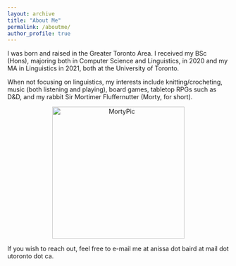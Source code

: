 ```yaml
---
layout: archive
title: "About Me"
permalink: /aboutme/
author_profile: true
---
```


I was born and raised in the Greater Toronto Area. I received my BSc (Hons), majoring both in Computer Science and Linguistics, in 2020 and my MA in Linguistics in 2021, both at the University of Toronto.

When not focusing on linguistics, my interests include knitting/crocheting, music (both listening and playing), board games, tabletop RPGs such as D&D, and my rabbit Sir Mortimer Fluffernutter (Morty, for short).

<p align="center">
  <img src="https://anissabaird.github.io/images/Morty.png" alt="MortyPic" width="300"/>
</p>

If you wish to reach out, feel free to e-mail me at anissa dot baird at mail dot utoronto dot ca.
